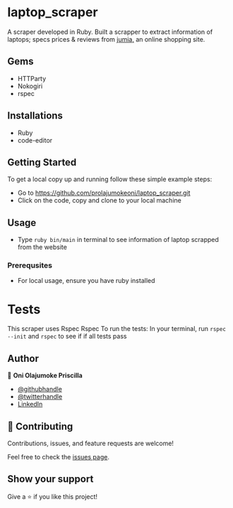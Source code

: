# laptop_scraper
A scraper developed in Ruby. 
Built a scrapper to extract information of laptops; specs prices & reviews from [jumia,](https://www.jumia.com.ng/laptops/) an online shopping site.

## Gems 
- HTTParty
- Nokogiri
- rspec

## Installations
- Ruby
- code-editor

## Getting Started
To get a local copy up and running follow these simple example steps:
- Go to https://github.com/prolajumokeoni/laptop_scraper.git
- Click on the code, copy and clone to your local machine

## Usage 
- Type ```ruby bin/main``` in terminal to see information of laptop scrapped from the website

### Prerequsites
- For local usage, ensure you have ruby installed

# Tests
This scraper uses Rspec Rspec To run the tests:
In your terminal, run ```rspec --init``` and ```rspec``` to see if if all tests pass



## Author
👤 **Oni Olajumoke Priscilla**

- [@githubhandle](https://github.com/prolajumokeoni)
- [@twitterhandle](https://twitter.com/prolajumokeoni)
- [LinkedIn](https://www.linkedin.com/in/olajumoke-priscilla-oni-44a48b162/)


## 🤝 Contributing

Contributions, issues, and feature requests are welcome!

Feel free to check the [issues page](https://github.com/prolajumokeoni/enumerable_methods/issues).

## Show your support

Give a ⭐️ if you like this project!
